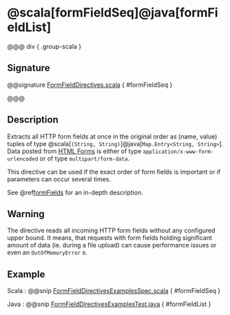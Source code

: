 # @scala[formFieldSeq]@java[formFieldList]

@@@ div { .group-scala }

## Signature

@@signature [FormFieldDirectives.scala]($akka-http$/akka-http/src/main/scala/akka/http/scaladsl/server/directives/FormFieldDirectives.scala) { #formFieldSeq }

@@@

## Description

Extracts all HTTP form fields at once in the original order as (name, value) tuples of type @scala[`(String, String)`]@java[`Map.Entry<String, String>`]. Data posted from [HTML Forms](http://www.w3.org/TR/html401/interact/forms.html#h-17.13.4) is either of type `application/x-www-form-urlencoded` or of type `multipart/form-data`.

This directive can be used if the exact order of form fields is important or if parameters can occur several times.

See @ref[formFields](formFields.md) for an in-depth description.

## Warning

The directive reads all incoming HTTP form fields without any configured upper bound.
It means, that requests with form fields holding significant amount of data (ie. during a file upload)
can cause performance issues or even an `OutOfMemoryError` s.

## Example

Scala
:  @@snip [FormFieldDirectivesExamplesSpec.scala]($test$/scala/docs/http/scaladsl/server/directives/FormFieldDirectivesExamplesSpec.scala) { #formFieldSeq }

Java
:  @@snip [FormFieldDirectivesExamplesTest.java]($test$/java/docs/http/javadsl/server/directives/FormFieldDirectivesExamplesTest.java) { #formFieldList }
